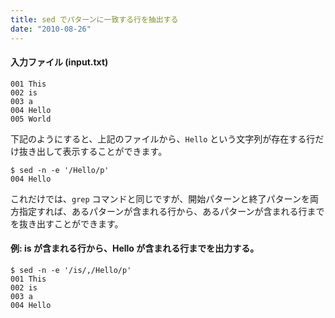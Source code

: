 ```yaml
---
title: sed でパターンに一致する行を抽出する
date: "2010-08-26"
---
```


#### 入力ファイル (input.txt)

~~~
001 This
002 is
003 a
004 Hello
005 World
~~~

下記のようにすると、上記のファイルから、`Hello` という文字列が存在する行だけ抜き出して表示することができます。

~~~
$ sed -n -e '/Hello/p'
004 Hello
~~~

これだけでは、`grep` コマンドと同じですが、開始パターンと終了パターンを両方指定すれば、あるパターンが含まれる行から、あるパターンが含まれる行までを抜き出すことができます。

#### 例: is が含まれる行から、Hello が含まれる行までを出力する。

~~~
$ sed -n -e '/is/,/Hello/p'
001 This
002 is
003 a
004 Hello
~~~

